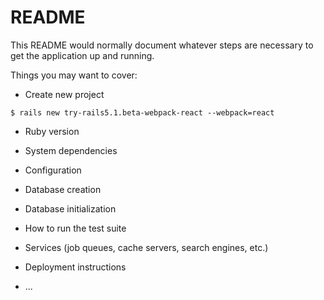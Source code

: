 # README

This README would normally document whatever steps are necessary to get the
application up and running.

Things you may want to cover:

* Create new project
```
$ rails new try-rails5.1.beta-webpack-react --webpack=react
```

* Ruby version

* System dependencies

* Configuration

* Database creation

* Database initialization

* How to run the test suite

* Services (job queues, cache servers, search engines, etc.)

* Deployment instructions

* ...
